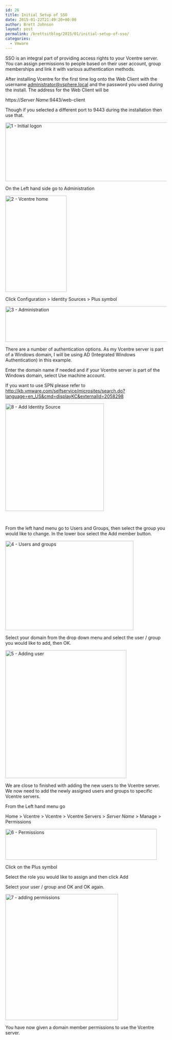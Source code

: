 ```yaml
---
id: 26
title: Initial Setup of SSO
date: 2015-01-22T21:49:20+00:00
author: Brett Johnson
layout: post
permalink: /brettsitblog/2015/01/initial-setup-of-sso/
categories:
  - Vmware
---
```

SSO is an integral part of providing access rights to your Vcentre server. You can assign permissions to people based on their user account, group memberships and link it with various authentication methods.

After installing Vcentre for the first time log onto the Web Client with the username administrator@vsphere.local and the password you used during the install. The address for the Web Client will be
  
https://_Server Name_:9443/web-client
  
Though if you selected a different port to 9443 during the installation then use that.

[<img class="alignnone wp-image-28" src="https://sdbrett.com/assets/images2015/01/1-Initial-logon-300x76.png" alt="1 - Initial logon" width="721" height="183" srcset="https://sdbrett.com/assets/images2015/01/1-Initial-logon-300x76.png 300w, https://sdbrett.com/assets/images2015/01/1-Initial-logon.png 733w" sizes="(max-width: 721px) 100vw, 721px" />](https://sdbrett.com/assets/images2015/01/1-Initial-logon.png)

On the Left hand side go to Administration

[<img class="alignnone size-medium wp-image-29" src="https://sdbrett.com/assets/images2015/01/2-Vcentre-home-191x300.png" alt="2 - Vcentre home" width="191" height="300" srcset="https://sdbrett.com/assets/images2015/01/2-Vcentre-home-191x300.png 191w, https://sdbrett.com/assets/images2015/01/2-Vcentre-home.png 215w" sizes="(max-width: 191px) 100vw, 191px" />](https://sdbrett.com/assets/images2015/01/2-Vcentre-home.png)

Click Configuration > Identity Sources > Plus symbol

[<img class="alignnone wp-image-30" src="https://sdbrett.com/assets/images2015/01/3-Administration-300x65.png" alt="3 - Administration" width="512" height="111" srcset="https://sdbrett.com/assets/images2015/01/3-Administration-300x65.png 300w, https://sdbrett.com/assets/images2015/01/3-Administration-1024x222.png 1024w, https://sdbrett.com/assets/images2015/01/3-Administration.png 1188w" sizes="(max-width: 512px) 100vw, 512px" />](https://sdbrett.com/assets/images2015/01/3-Administration.png)

There are a number of authentication options. As my Vcentre server is part of a Windows domain, I will be using AD (Integrated Windows Authentication) in this example.
  
Enter the domain name if needed and if your Vcentre server is part of the Windows domain, select Use machine account.
  
If you want to use SPN please refer to http://kb.vmware.com/selfservice/microsites/search.do?language=en_US&cmd=displayKC&externalId=2058298

[<img class="alignnone wp-image-38" src="https://sdbrett.com/assets/images2015/01/8-Add-Identity-Source1-276x300.png" alt="8 - Add Identity Source" width="308" height="335" srcset="https://sdbrett.com/assets/images2015/01/8-Add-Identity-Source1-276x300.png 276w, https://sdbrett.com/assets/images2015/01/8-Add-Identity-Source1.png 644w" sizes="(max-width: 308px) 100vw, 308px" />](https://sdbrett.com/assets/images2015/01/8-Add-Identity-Source1.png)

&nbsp;

From the left hand menu go to Users and Groups, then select the group you would like to change. In the lower box select the Add member button.

[<img class="alignnone wp-image-31" src="https://sdbrett.com/assets/images2015/01/4-Users-and-groups-300x209.png" alt="4 - Users and groups" width="400" height="279" srcset="https://sdbrett.com/assets/images2015/01/4-Users-and-groups-300x209.png 300w, https://sdbrett.com/assets/images2015/01/4-Users-and-groups.png 921w" sizes="(max-width: 400px) 100vw, 400px" />](https://sdbrett.com/assets/images2015/01/4-Users-and-groups.png)

Select your domain from the drop down menu and select the user / group you would like to add, then OK.

[<img class="alignnone wp-image-32" src="https://sdbrett.com/assets/images2015/01/5-Adding-user-284x300.png" alt="5 - Adding user" width="378" height="399" srcset="https://sdbrett.com/assets/images2015/01/5-Adding-user-284x300.png 284w, https://sdbrett.com/assets/images2015/01/5-Adding-user.png 526w" sizes="(max-width: 378px) 100vw, 378px" />](https://sdbrett.com/assets/images2015/01/5-Adding-user.png)

We are close to finished with adding the new users to the Vcentre server. We now need to add the newly assigned users and groups to specific Vcentre servers.

From the Left hand menu go

Home > Vcentre > Vcentre > Vcentre Servers > _Server Name_ > Manage > Permissions

[<img class="alignnone wp-image-33" src="https://sdbrett.com/assets/images2015/01/6-Permissions-300x61.png" alt="6 - Permissions" width="473" height="96" srcset="https://sdbrett.com/assets/images2015/01/6-Permissions-300x61.png 300w, https://sdbrett.com/assets/images2015/01/6-Permissions-1024x210.png 1024w, https://sdbrett.com/assets/images2015/01/6-Permissions.png 1113w" sizes="(max-width: 473px) 100vw, 473px" />](https://sdbrett.com/assets/images2015/01/6-Permissions.png)

Click on the Plus symbol

Select the role you would like to assign and then click Add
  
Select your user / group and OK and OK again.

[<img class="alignnone wp-image-34" src="https://sdbrett.com/assets/images2015/01/7-adding-permissions-269x300.png" alt="7 - adding permissions" width="352" height="393" srcset="https://sdbrett.com/assets/images2015/01/7-adding-permissions-269x300.png 269w, https://sdbrett.com/assets/images2015/01/7-adding-permissions.png 627w" sizes="(max-width: 352px) 100vw, 352px" />](https://sdbrett.com/assets/images2015/01/7-adding-permissions.png)

You have now given a domain member permissions to use the Vcentre server.
